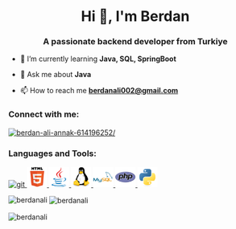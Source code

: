 <h1 align="center">Hi 👋, I'm Berdan</h1>
<h3 align="center">A passionate backend developer from Turkiye</h3>

- 🌱 I’m currently learning **Java, SQL, SpringBoot**

- 💬 Ask me about **Java**

- 📫 How to reach me **berdanali002@gmail.com**

<h3 align="left">Connect with me:</h3>
<p align="left">
<a href="https://linkedin.com/in/berdan-ali-annak-614196252/" target="blank"><img align="center" src="https://raw.githubusercontent.com/rahuldkjain/github-profile-readme-generator/master/src/images/icons/Social/linked-in-alt.svg" alt="berdan-ali-annak-614196252/" height="30" width="40" /></a>
</p>

<h3 align="left">Languages and Tools:</h3>
<p align="left"> <a href="https://git-scm.com/" target="_blank" rel="noreferrer"> <img src="https://www.vectorlogo.zone/logos/git-scm/git-scm-icon.svg" alt="git" width="40" height="40"/> </a> <a href="https://www.w3.org/html/" target="_blank" rel="noreferrer"> <img src="https://raw.githubusercontent.com/devicons/devicon/master/icons/html5/html5-original-wordmark.svg" alt="html5" width="40" height="40"/> </a> <a href="https://www.java.com" target="_blank" rel="noreferrer"> <img src="https://raw.githubusercontent.com/devicons/devicon/master/icons/java/java-original.svg" alt="java" width="40" height="40"/> </a> <a href="https://www.linux.org/" target="_blank" rel="noreferrer"> <img src="https://raw.githubusercontent.com/devicons/devicon/master/icons/linux/linux-original.svg" alt="linux" width="40" height="40"/> </a> <a href="https://www.mysql.com/" target="_blank" rel="noreferrer"> <img src="https://raw.githubusercontent.com/devicons/devicon/master/icons/mysql/mysql-original-wordmark.svg" alt="mysql" width="40" height="40"/> </a> <a href="https://www.php.net" target="_blank" rel="noreferrer"> <img src="https://raw.githubusercontent.com/devicons/devicon/master/icons/php/php-original.svg" alt="php" width="40" height="40"/> </a> <a href="https://www.python.org" target="_blank" rel="noreferrer"> <img src="https://raw.githubusercontent.com/devicons/devicon/master/icons/python/python-original.svg" alt="python" width="40" height="40"/> </a> </p>

<p><img align="left" src="https://github-readme-stats.vercel.app/api/top-langs?username=berdanali&show_icons=true&locale=en&layout=compact" alt="berdanali" /></p>

<p>&nbsp;<img align="center" src="https://github-readme-stats.vercel.app/api?username=berdanali&show_icons=true&locale=en" alt="berdanali" /></p>

<p><img align="center" src="https://github-readme-streak-stats.herokuapp.com/?user=berdanali&" alt="berdanali" /></p>

